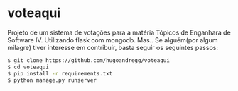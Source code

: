 # voteaqui

Projeto de um sistema de votações para a matéria Tópicos de Enganhara de Software IV. Utilizando flask com mongodb. Mas.. Se alguém(por algum milagre) tiver interesse em contribuir, basta seguir os seguintes passos:

```sh
$ git clone https://github.com/hugoandregg/voteaqui
$ cd voteaqui
$ pip install -r requirements.txt
$ python manage.py runserver
```
